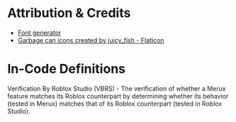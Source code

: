 # Attribution & Credits
- <a href="https://www.textstudio.com/">Font generator</a>
- <a href="https://www.flaticon.com/free-icons/garbage-can" title="garbage can icons">Garbage can icons created by juicy_fish - Flaticon</a>

# In-Code Definitions
Verification By Roblox Studio (VBRS) - The verification of whether a Merux feature matches its Roblox counterpart by determining whether its behavior (tested in Merux) matches that of its Roblox counterpart (tested in Roblox Studio).